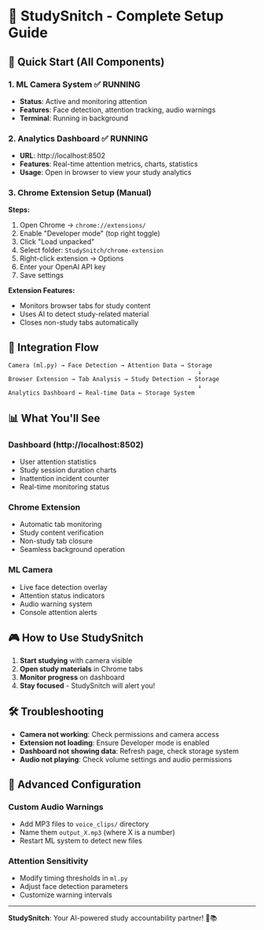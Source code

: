 # 🎯 StudySnitch - Complete Setup Guide

## 🚀 Quick Start (All Components)

### 1. ML Camera System ✅ RUNNING

- **Status**: Active and monitoring attention
- **Features**: Face detection, attention tracking, audio warnings
- **Terminal**: Running in background

### 2. Analytics Dashboard ✅ RUNNING

- **URL**: http://localhost:8502
- **Features**: Real-time attention metrics, charts, statistics
- **Usage**: Open in browser to view your study analytics

### 3. Chrome Extension Setup (Manual)

**Steps:**

1. Open Chrome → `chrome://extensions/`
2. Enable "Developer mode" (top right toggle)
3. Click "Load unpacked"
4. Select folder: `StudySnitch/chrome-extension`
5. Right-click extension → Options
6. Enter your OpenAI API key
7. Save settings

**Extension Features:**

- Monitors browser tabs for study content
- Uses AI to detect study-related material
- Closes non-study tabs automatically

## 🔗 Integration Flow

```
Camera (ml.py) → Face Detection → Attention Data → Storage
                                                      ↓
Browser Extension → Tab Analysis → Study Detection → Storage
                                                      ↓
Analytics Dashboard ← Real-time Data ← Storage System
```

## 📊 What You'll See

### Dashboard (http://localhost:8502)

- User attention statistics
- Study session duration charts
- Inattention incident counter
- Real-time monitoring status

### Chrome Extension

- Automatic tab monitoring
- Study content verification
- Non-study tab closure
- Seamless background operation

### ML Camera

- Live face detection overlay
- Attention status indicators
- Audio warning system
- Console attention alerts

## 🎮 How to Use StudySnitch

1. **Start studying** with camera visible
2. **Open study materials** in Chrome tabs
3. **Monitor progress** on dashboard
4. **Stay focused** - StudySnitch will alert you!

## 🛠 Troubleshooting

- **Camera not working**: Check permissions and camera access
- **Extension not loading**: Ensure Developer mode is enabled
- **Dashboard not showing data**: Refresh page, check storage system
- **Audio not playing**: Check volume settings and audio permissions

## 🔧 Advanced Configuration

### Custom Audio Warnings

- Add MP3 files to `voice_clips/` directory
- Name them `output_X.mp3` (where X is a number)
- Restart ML system to detect new files

### Attention Sensitivity

- Modify timing thresholds in `ml.py`
- Adjust face detection parameters
- Customize warning intervals

---

**StudySnitch**: Your AI-powered study accountability partner! 🤖📚
